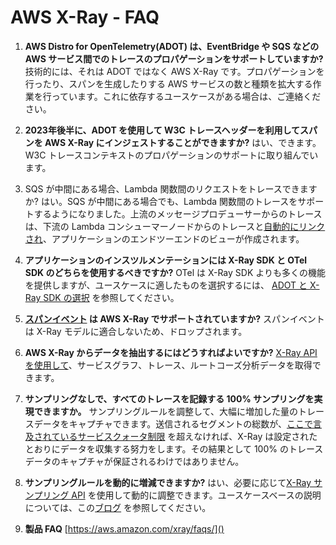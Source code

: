 # AWS X-Ray - FAQ

1. **AWS Distro for OpenTelemetry(ADOT) は、EventBridge や SQS などの AWS サービス間でのトレースのプロパゲーションをサポートしていますか?**
    技術的には、それは ADOT ではなく AWS X-Ray です。プロパゲーションを行ったり、スパンを生成したりする AWS サービスの数と種類を拡大する作業を行っています。これに依存するユースケースがある場合は、ご連絡ください。

2. **2023年後半に、ADOT を使用して W3C トレースヘッダーを利用してスパンを AWS X-Ray にインジェストすることができますか?**
    はい、できます。W3C トレースコンテキストのプロパゲーションのサポートに取り組んでいます。

3. SQS が中間にある場合、Lambda 関数間のリクエストをトレースできますか?
    はい。SQS が中間にある場合でも、Lambda 関数間のトレースをサポートするようになりました。上流のメッセージプロデューサーからのトレースは、下流の Lambda コンシューマーノードからのトレースと[自動的にリンクされ](https://docs.aws.amazon.com/ja_jp/xray/latest/devguide/xray-services-sqs.html)、アプリケーションのエンドツーエンドのビューが作成されます。

4. **アプリケーションのインスツルメンテーションには X-Ray SDK と OTel SDK のどちらを使用するべきですか?**
    OTel は X-Ray SDK よりも多くの機能を提供しますが、ユースケースに適したものを選択するには、 [ADOT と X-Ray SDK の選択](https://docs.aws.amazon.com/ja_jp/xray/latest/devguide/xray-instrumenting-your-app.html#xray-instrumenting-choosing) を参照してください。

5. **[スパンイベント](https://opentelemetry.io/docs/instrumentation/ruby/manual/#add-span-events) は AWS X-Ray でサポートされていますか?**
スパンイベントは X-Ray モデルに適合しないため、ドロップされます。

6. **AWS X-Ray からデータを抽出するにはどうすればよいですか?**
[X-Ray API を使用して](https://docs.aws.amazon.com/ja_jp/xray/latest/devguide/xray-api-gettingdata.html)、サービスグラフ、トレース、ルートコーズ分析データを取得できます。

7. **サンプリングなしで、すべてのトレースを記録する 100% サンプリングを実現できますか。**
サンプリングルールを調整して、大幅に増加した量のトレースデータをキャプチャできます。送信されるセグメントの総数が、[ここで言及されているサービスクォータ制限](https://docs.aws.amazon.com/ja_jp/general/latest/gr/xray.html#limits_xray) を超えなければ、X-Ray は設定されたとおりにデータを収集する努力をします。その結果として 100% のトレースデータのキャプチャが保証されるわけではありません。

8. **サンプリングルールを動的に増減できますか?**
はい、必要に応じて[X-Ray サンプリング API](https://docs.aws.amazon.com/ja_jp/xray/latest/devguide/xray-api-sampling.html) を使用して動的に調整できます。ユースケースベースの説明については、この[ブログ](https://aws.amazon.com/blogs/mt/dynamically-adjusting-x-ray-sampling-rules/) を参照してください。 

9. **製品 FAQ**
[https://aws.amazon.com/xray/faqs/]()

